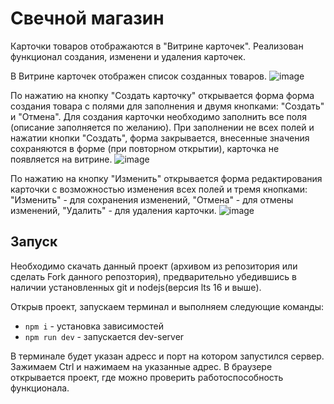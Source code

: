 # Свечной магазин

Карточки товаров отображаются в "Витрине карточек".
Реализован функционал создания, изменени и удаления карточек.

В Витрине карточек отображен список созданных товаров.
![image]([.\assets\1.png](https://github.com/SmekAna/WebProg2023/blob/task4/task4/task4/assets/1.jpg?raw=true))

По нажатию на кнопку "Создать карточку" открывается форма форма создания товара с полями для заполнения и двумя кнопками: "Создать" и "Отмена". Для создания карточки необходимо заполнить все поля (описание заполняется по желанию). При заполнении не всех полей и нажатии кнопки "Создать", форма закрывается, внесенные значения сохраняются в форме (при повторном открытии), карточка не появляется на витрине.
![image](.\assets\2.png)

По нажатию на кнопку "Изменить" открывается форма редактирования карточки с возможностью изменения всех полей и тремя кнопками: "Изменить" - для сохранения изменений, "Отмена" - для отмены изменений, "Удалить" - для удаления карточки.
![image](.\assets\3.png)

## Запуск

Необходимо скачать данный проект (архивом из репозитория или сделать Fork данного репозтория), предварительно убедившись в наличии установленных git и nodejs(версия lts 16 и выше).

Открыв проект, запускаем терминал и выполняем следующие команды:

- `npm i` - установка зависимостей
- `npm run dev` - запускается dev-server

В терминале будет указан адресс и порт на котором запустился сервер. Зажимаем Ctrl и нажимаем на указанные адрес.
В браузере открывается проект, где можно проверить работоспособность функционала.
